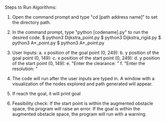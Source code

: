 Steps to Run Algorithms:

1. Open the command prompt and type "cd [path address name]" to set the directory path.

2. In the command prompt, type "python [codename].py" to run the desired code.
    $ python3 Dijkstra_point.py
    $ python3 Dijkstra_rigid.py
    $ python3 A*_point.py
    $ python3 A*_point.py

3. User Inputs:
	a. x position of the goal point (0, 249):
  b. y position of the goal point (0, 149):
  c. x position of the start point (0, 249): 
  d. y position of the start point (0, 149): 
	e. "Enter the clearance: " 
	f. "Enter the resolution: " 
	
4. The code will run after the user inputs are typed in. A window with a visualization of the nodes explored 
and path generated will appear.

5. If reach the goal, it will print goal

6. Feasibility check:
    If the start point is within the augmented obstacle space, the program will raise an error.
    If the goal is within the augmented obstacle space, the program will run with a warning.

